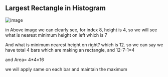 ## Largest Rectangle in Histogram

![image](https://user-images.githubusercontent.com/83850703/177780834-12f591f9-5c9e-4d61-96ac-1179d95ae124.png)

in Above image we can clearly see, for index 8, height is 4, so we will see what is nearest minimum height on left which is 7

And what is minimum nearest height on right? which is 12. so we can say we have total 4 bars which are making an rectangle, and 12-7-1=4

and Area= 4*4=16

we will apply same on each bar and maintain the maximum
